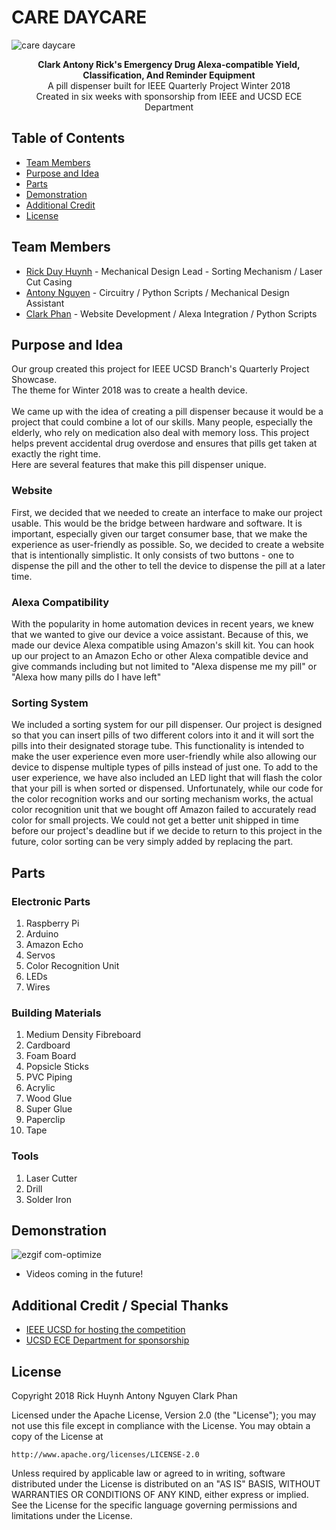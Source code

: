 # CARE DAYCARE

![care daycare](https://user-images.githubusercontent.com/32719891/37696501-34cde9a0-2c94-11e8-9ad5-f2c3012381ee.jpg)

<p align="center">
    <b>
      Clark Antony Rick's Emergency Drug Alexa-compatible Yield, Classification, And Reminder Equipment
    </b>
<br />
A pill dispenser built for IEEE Quarterly Project Winter 2018
<br />
Created in six weeks with sponsorship from IEEE and UCSD ECE Department
</p>

## Table of Contents
- [Team Members](https://github.com/gits-lit/qpwinter2018#team-members)
- [Purpose and Idea](https://github.com/gits-lit/qpwinter2018#purpose-and-idea)
- [Parts](https://github.com/gits-lit/qpwinter2018#parts)
- [Demonstration](https://github.com/gits-lit/qpwinter2018#demonstration)
- [Additional Credit](https://github.com/gits-lit/qpwinter2018#additional-credit--special-thanks)
- [License](https://github.com/gits-lit/qpwinter2018#license)

## Team Members
- [Rick Duy Huynh](https://github.com/RickHuynh) - Mechanical Design Lead - Sorting Mechanism / Laser Cut Casing
- [Antony Nguyen](https://github.com/eminguyen) - Circuitry / Python Scripts / Mechanical Design Assistant
- [Clark Phan](https://github.com/ClarkPhan) - Website Development / Alexa Integration / Python Scripts

## Purpose and Idea
Our group created this project for IEEE UCSD Branch's Quarterly Project Showcase.
<br />
The theme for Winter 2018 was to create a health device. 
<br />
<br />
We came up with the idea of creating a pill dispenser because it would be a project
that could combine a lot of our skills. Many people, especially the elderly, who rely on medication also
deal with memory loss. This project helps prevent accidental drug overdose and ensures that pills get
taken at exactly the right time.
<br />
Here are several features that make this pill dispenser unique. 
### Website
First, we decided that we needed to create an interface to make our project usable. This would be
the bridge between hardware and software. It is important, especially given our target consumer base,
that we make the experience as user-friendly as possible. So, we decided to create a website that is
intentionally simplistic. It only consists of two buttons - one to dispense the pill and the other to
tell the device to dispense the pill at a later time.
### Alexa Compatibility
With the popularity in home automation devices in recent years, we knew that we wanted to give our
device a voice assistant. Because of this, we made our device Alexa compatible using Amazon's skill kit.
You can hook up our project to an Amazon Echo or other Alexa compatible device and give commands including
but not limited to "Alexa dispense me my pill" or "Alexa how many pills do I have left"
### Sorting System
We included a sorting system for our pill dispenser. Our project is designed so that you can insert pills
of two different colors into it and it will sort the pills into their designated storage tube. This functionality
is intended to make the user experience even more user-friendly while also allowing our device to dispense multiple
types of pills instead of just one. To add to the user experience, we have also included an LED light that will flash
the color that your pill is when sorted or dispensed. Unfortunately, while our code for the color recognition works and 
our sorting mechanism works, the actual color recognition unit that we bought off Amazon failed to accurately read color
for small projects. We could not get a better unit shipped in time before our project's deadline but if we decide to return
to this project in the future, color sorting can be very simply added by replacing the part.

## Parts

### Electronic Parts
1. Raspberry Pi
2. Arduino
3. Amazon Echo
4. Servos
5. Color Recognition Unit
6. LEDs
7. Wires

### Building Materials
1. Medium Density Fibreboard
2. Cardboard
3. Foam Board
4. Popsicle Sticks
5. PVC Piping
6. Acrylic
7. Wood Glue
8. Super Glue
9. Paperclip
10. Tape

### Tools
1. Laser Cutter
2. Drill
3. Solder Iron

## Demonstration

![ezgif com-optimize](https://user-images.githubusercontent.com/32719891/37697038-bfb606f8-2c97-11e8-9544-88b0cb6ebee5.gif)

- Videos coming in the future!

## Additional Credit / Special Thanks
- [IEEE UCSD for hosting the competition](https://www.facebook.com/ieeeucsd/)
- [UCSD ECE Department for sponsorship](http://www.ece.ucsd.edu/)

## License
Copyright 2018 Rick Huynh Antony Nguyen Clark Phan

Licensed under the Apache License, Version 2.0 (the "License");
you may not use this file except in compliance with the License.
You may obtain a copy of the License at

    http://www.apache.org/licenses/LICENSE-2.0

Unless required by applicable law or agreed to in writing, software
distributed under the License is distributed on an "AS IS" BASIS,
WITHOUT WARRANTIES OR CONDITIONS OF ANY KIND, either express or implied.
See the License for the specific language governing permissions and
limitations under the License.
